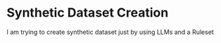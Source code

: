 # Synthetic Dataset Creation
I am trying to create synthetic dataset just by using LLMs and a Ruleset

